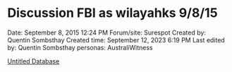 # Discussion FBI as wilayahks 9/8/15

Date: September 8, 2015 12:24 PM
Forum/site: Surespot
Created by: Quentin Sombsthay
Created time: September 12, 2023 6:19 PM
Last edited by: Quentin Sombsthay
personas: AustraliWitness

[Untitled Database](Discussion%20FBI%20as%20wilayahks%209%208%2015%206c7b13a5034e4e54be5d349e08c874df/Untitled%20Database%20aea5a437c79f49319a405514ee45fee3.csv)